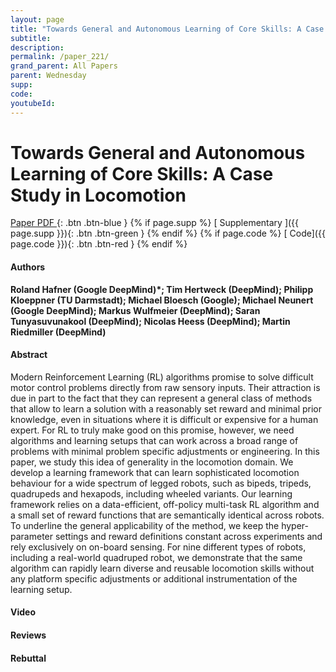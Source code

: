 ```yaml
---
layout: page
title: "Towards General and Autonomous Learning of Core Skills: A Case Study in Locomotion"
subtitle: 
description:
permalink: /paper_221/
grand_parent: All Papers
parent: Wednesday
supp: 
code: 
youtubeId: 
---
```


# Towards General and Autonomous Learning of Core Skills: A Case Study in Locomotion

[<i class="fa fa-file-text-o" aria-hidden="true"></i> Paper PDF ](https://drive.google.com/file/d/1LlGrYCXlNJYRc7XzN_3CwQd_QdmDLb-F/view){: .btn .btn-blue } {% if page.supp %} [<i class="fa fa-file-text-o" aria-hidden="true"></i> Supplementary ]({{ page.supp }}){: .btn .btn-green } {% endif %} {% if page.code %} [<i class="fa fa-github" aria-hidden="true"></i> Code]({{ page.code }}){: .btn .btn-red }
{% endif %}

#### Authors
**Roland Hafner (Google DeepMind)*; Tim Hertweck (DeepMind); Philipp Kloeppner (TU Darmstadt); Michael Bloesch (Google); Michael Neunert (Google DeepMind); Markus Wulfmeier (DeepMind); Saran  Tunyasuvunakool (DeepMind); Nicolas Heess (DeepMind); Martin Riedmiller (DeepMind)**

#### Abstract
Modern Reinforcement Learning (RL) algorithms promise to solve difficult motor control problems directly from raw sensory inputs. Their attraction is due in part to the fact that they can represent a general class of methods that allow to learn a solution with a reasonably set reward and minimal prior knowledge, even in situations where it is difficult or expensive for a human expert. For RL to truly make good on this promise, however, we need algorithms and learning setups that can work across a broad range of problems with minimal problem specific adjustments or engineering. In this paper, we study this idea of generality in the locomotion domain. We develop a learning framework that can learn sophisticated locomotion behaviour for a wide spectrum of legged robots, such as bipeds, tripeds, quadrupeds and hexapods, including wheeled variants.
Our learning framework relies on a data-efficient, off-policy multi-task RL algorithm and a small set of reward functions that are semantically identical across robots.
To underline the general applicability of the method, we keep the hyper-parameter settings and reward definitions constant across experiments and rely exclusively on on-board sensing. For nine different types of robots, including a real-world quadruped robot, we demonstrate that the same algorithm can rapidly learn diverse and reusable locomotion skills without any platform specific adjustments or additional instrumentation of the learning setup.

#### Video 

#### Reviews

#### Rebuttal

